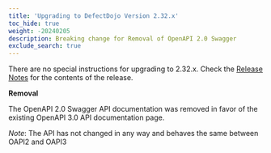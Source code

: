 ```yaml
---
title: 'Upgrading to DefectDojo Version 2.32.x'
toc_hide: true
weight: -20240205
description: Breaking change for Removal of OpenAPI 2.0 Swagger
exclude_search: true
---
```

There are no special instructions for upgrading to 2.32.x. Check the [Release Notes](https://github.com/DefectDojo/django-DefectDojo/releases/tag/2.32.0) for the contents of the release.

**Removal**

The OpenAPI 2.0 Swagger API documentation was removed in favor of the existing
OpenAPI 3.0 API documentation page.

*Note*: The API has not changed in any way and behaves the same between OAPI2 and OAPI3
